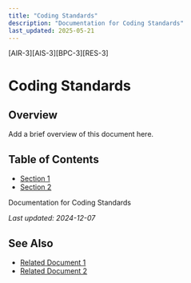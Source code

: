 ```yaml
---
title: "Coding Standards"
description: "Documentation for Coding Standards"
last_updated: 2025-05-21
---
```

[AIR-3][AIS-3][BPC-3][RES-3]


<!-- markdownlint-disable MD013 line-length -->

# Coding Standards

## Overview

Add a brief overview of this document here.

## Table of Contents

- [Section 1](#section-1)
- [Section 2](#section-2)


Documentation for Coding Standards

*Last updated: 2024-12-07*

## See Also

- [Related Document 1](./related1.md)
- [Related Document 2](./related2.md)
